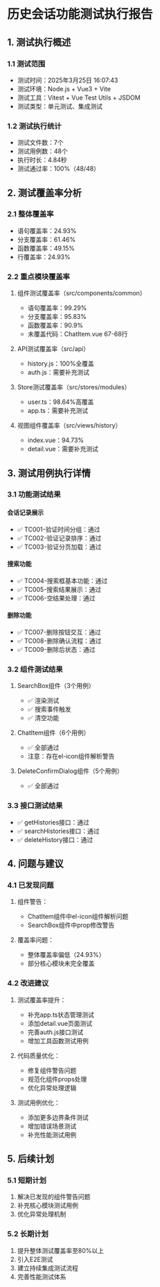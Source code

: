 # 历史会话功能测试执行报告

## 1. 测试执行概述

### 1.1 测试范围
- 测试时间：2025年3月25日 16:07:43
- 测试环境：Node.js + Vue3 + Vite
- 测试工具：Vitest + Vue Test Utils + JSDOM
- 测试类型：单元测试、集成测试

### 1.2 测试执行统计
- 测试文件数：7个
- 测试用例数：48个
- 执行时长：4.84秒
- 测试通过率：100%（48/48）

## 2. 测试覆盖率分析

### 2.1 整体覆盖率
- 语句覆盖率：24.93%
- 分支覆盖率：61.46%
- 函数覆盖率：49.15%
- 行覆盖率：24.93%

### 2.2 重点模块覆盖率
1. 组件测试覆盖率（src/components/common）
   - 语句覆盖率：99.29%
   - 分支覆盖率：95.83%
   - 函数覆盖率：90.9%
   - 未覆盖代码：ChatItem.vue 67-68行

2. API测试覆盖率（src/api）
   - history.js：100%全覆盖
   - auth.js：需要补充测试

3. Store测试覆盖率（src/stores/modules）
   - user.ts：98.64%高覆盖
   - app.ts：需要补充测试

4. 视图组件覆盖率（src/views/history）
   - index.vue：94.73%
   - detail.vue：需要补充测试

## 3. 测试用例执行详情

### 3.1 功能测试结果

#### 会话记录展示
- ✅ TC001-验证时间分组：通过
- ✅ TC002-验证记录排序：通过
- ✅ TC003-验证分页加载：通过

#### 搜索功能
- ✅ TC004-搜索框基本功能：通过
- ✅ TC005-搜索结果展示：通过
- ✅ TC006-空结果处理：通过

#### 删除功能
- ✅ TC007-删除按钮交互：通过
- ✅ TC008-删除确认流程：通过
- ✅ TC009-删除后状态：通过

### 3.2 组件测试结果
1. SearchBox组件（3个用例）
   - ✅ 渲染测试
   - ✅ 搜索事件触发
   - ✅ 清空功能

2. ChatItem组件（6个用例）
   - ✅ 全部通过
   - 注意：存在el-icon组件解析警告

3. DeleteConfirmDialog组件（5个用例）
   - ✅ 全部通过

### 3.3 接口测试结果
- ✅ getHistories接口：通过
- ✅ searchHistories接口：通过
- ✅ deleteHistory接口：通过

## 4. 问题与建议

### 4.1 已发现问题
1. 组件警告：
   - ChatItem组件中el-icon组件解析问题
   - SearchBox组件中prop修改警告

2. 覆盖率问题：
   - 整体覆盖率偏低（24.93%）
   - 部分核心模块未完全覆盖

### 4.2 改进建议
1. 测试覆盖率提升：
   - 补充app.ts状态管理测试
   - 添加detail.vue页面测试
   - 完善auth.js接口测试
   - 增加工具函数测试用例

2. 代码质量优化：
   - 修复组件警告问题
   - 规范化组件props处理
   - 优化异常处理逻辑

3. 测试用例优化：
   - 添加更多边界条件测试
   - 增加错误场景测试
   - 补充性能测试用例

## 5. 后续计划

### 5.1 短期计划
1. 解决已发现的组件警告问题
2. 补充核心模块测试用例
3. 优化异常处理机制

### 5.2 长期计划
1. 提升整体测试覆盖率至80%以上
2. 引入E2E测试
3. 建立持续集成测试流程
4. 完善性能测试体系